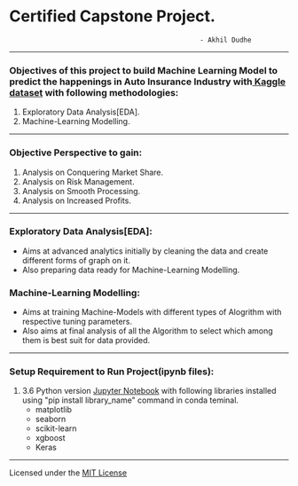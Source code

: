 
# Certified Capstone Project.

                                                    - Akhil Dudhe

-----------------------------
### Objectives of this project to build Machine Learning Model to predict the happenings in Auto Insurance Industry with<a href="https://www.kaggle.com/c/auto-insurance-fall-2017/data"> Kaggle dataset</a> with following methodologies:

1. Exploratory Data Analysis[EDA]. 
2. Machine-Learning Modelling.
-----------------------------
### Objective Perspective to gain:  

1. Analysis on Conquering Market Share.
2. Analysis on Risk Management.
3. Analysis on Smooth Processing.
4. Analysis on Increased Profits.

-----------------------------

### Exploratory Data Analysis[EDA]:
<ul>
    <li>Aims at advanced analytics initially by cleaning the data and create different forms of graph on it.</li>
    <li>Also preparing data ready for Machine-Learning Modelling.</li>
</ul>

### Machine-Learning Modelling:
<ul>
    <li>Aims at training Machine-Models with different types of Alogrithm with respective tuning parameters.</li>
    <li>Also aims at final analysis of all the Algorithm to select which among them is best suit for data provided.</li>
</ul>

--------------------------------

### Setup Requirement to Run Project(ipynb files):

<ol type="number">
    <li> 3.6  Python version <a href="https://www.anaconda.com/products/individual">Jupyter Notebook</a> with following libraries installed using "pip install library_name" command in conda teminal.
        <ul>
            <li>matplotlib</li>
            <li>seaborn</li>
            <li>scikit-learn</li>
            <li>xgboost</li>
            <li>Keras</li>
        </ul>
        
</ol>

------------------------------------

Licensed under the [MIT License](LICENSE)
